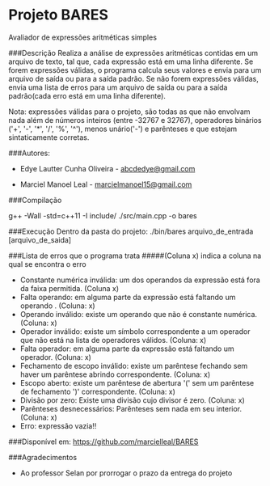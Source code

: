# Projeto BARES
Avaliador de expressões aritméticas simples

###Descrição
Realiza a análise de expressões aritméticas contidas em um arquivo de texto, tal que, cada expressão está em uma linha diferente. 
Se forem expressões válidas, o programa calcula seus valores e envia para um arquivo de saída ou para a saída padrão.
Se não forem expressões válidas, envia uma lista de erros para um arquivo de saída ou para a saída padrão(cada erro está em uma linha diferente).

Nota: expressões válidas para o projeto, são todas as que não envolvam nada além de números inteiros (entre -32767 e 32767), operadores binários ('+', '-', '*', '/', '%', '^'), menos unário('-') e parênteses e que estejam sintaticamente corretas.

###Autores:
* Edye Lautter Cunha Oliveira - abcdedye@gmail.com

* Marciel Manoel Leal - marcielmanoel15@gmail.com

###Compilação

g++ -Wall -std=c++11 -I include/ ./src/main.cpp -o bares

###Execução
Dentro da pasta do projeto:
./bin/bares arquivo_de_entrada [arquivo_de_saida]

###Lista de erros que o programa trata
#####(Coluna x) indica a coluna na qual se encontra o erro
* Constante numérica inválida: um dos operandos da expressão está fora da faixa permitida. (Coluna x)
* Falta operando: em alguma parte da expressão está faltando um operando . (Coluna: x)
* Operando inválido: existe um operando que não é constante numérica. (Coluna: x)
* Operador inválido: existe um símbolo correspondente a um operador que não está na lista de operadores válidos. (Coluna: x)
* Falta operador: em alguma parte da expressão está faltando um operador. (Coluna: x)
* Fechamento de escopo inválido: existe um parêntese fechando sem haver um parêntese abrindo correspondente. (Coluna: x)
* Escopo aberto: existe um parêntese de abertura '(' sem um parêntese de fechamento ')' correspondente. (Coluna: x)
* Divisão por zero: Existe uma divisão cujo divisor é zero. (Coluna: x)
* Parênteses desnecessários: Parênteses sem nada em seu interior. (Coluna: x)
* Erro: expressão vazia!!

###Disponível em: 
https://github.com/marcielleal/BARES

###Agradecimentos
* Ao professor Selan por prorrogar o prazo da entrega do projeto
